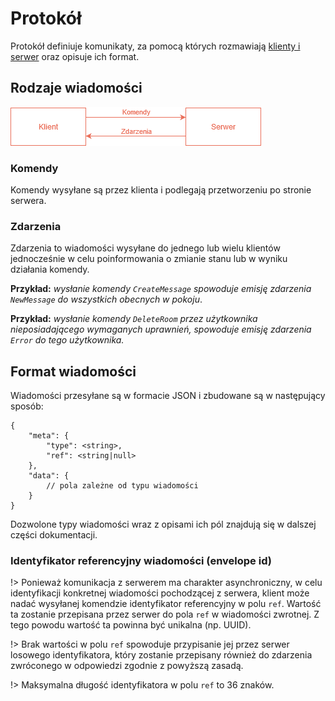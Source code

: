 # Protokół

Protokół definiuje komunikaty, za pomocą których rozmawiają [klienty i serwer](connection.md#połączenie) oraz opisuje ich format.

## Rodzaje wiadomości

![Schemat](img/protocol.png)

### Komendy

Komendy wysyłane są przez klienta i podlegają przetworzeniu po stronie serwera. 

### Zdarzenia

Zdarzenia to wiadomości wysyłane do jednego lub wielu klientów jednocześnie w celu poinformowania o zmianie stanu lub w wyniku działania komendy.

**Przykład:** *wysłanie komendy `CreateMessage` spowoduje emisję zdarzenia `NewMessage` do wszystkich obecnych w pokoju*.

**Przykład:** *wysłanie komendy `DeleteRoom` przez użytkownika nieposiadającego wymaganych uprawnień, spowoduje emisję zdarzenia `Error` do tego użytkownika.*

## Format wiadomości

Wiadomości przesyłane są w formacie JSON i zbudowane są w następujący sposób:

``` 
{
    "meta": {
        "type": <string>,
        "ref": <string|null>
    },
    "data": {
        // pola zależne od typu wiadomości
    }
}
```

Dozwolone typy wiadomości wraz z opisami ich pól znajdują się w dalszej części dokumentacji.

### Identyfikator referencyjny wiadomości (envelope id)

!> Ponieważ komunikacja z serwerem ma charakter asynchroniczny, w celu identyfikacji konkretnej wiadomości pochodzącej z serwera, klient może nadać wysyłanej komendzie identyfikator referencyjny w polu `ref`. Wartość ta zostanie przepisana przez serwer do pola `ref` w wiadomości zwrotnej. Z tego powodu wartość ta powinna być unikalna (np. UUID).

!> Brak wartości w polu `ref` spowoduje przypisanie jej przez serwer losowego identyfikatora, który zostanie przepisany również do zdarzenia zwróconego w odpowiedzi zgodnie z powyższą zasadą.

!> Maksymalna długość identyfikatora w polu `ref` to 36 znaków.